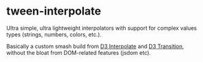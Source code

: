 tween-interpolate
=================

Ultra simple, ultra lightweight interpolators with support for complex values types (strings, numbers, colors, etc.).

Basically a custom smash build from [D3 Interpolate](https://github.com/mbostock/d3/tree/master/src/interpolate) and [D3 Transition](https://github.com/mbostock/d3/tree/master/src/transition), without the bloat from DOM-related features (jsdom etc).
